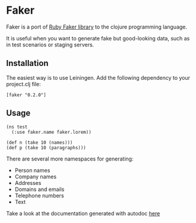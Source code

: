# Faker

Faker is a port of [Ruby Faker library](http://faker.rubyforge.org/) to the
clojure programming language.

It is useful when you want to generate fake but good-looking data, such as in
test scenarios or staging servers.

## Installation

The easiest way is to use Leiningen. Add the following dependency to your
project.clj file:

    [faker "0.2.0"]


## Usage

    (ns test
      (:use faker.name faker.lorem))

    (def n (take 10 (names)))
    (def p (take 10 (paragraphs)))

There are several more namespaces for generating:

* Person names
* Company names
* Addresses
* Domains and emails
* Telephone numbers
* Text

Take a look at the documentation generated with autodoc
[here](http://paraseba.github.com/faker)
